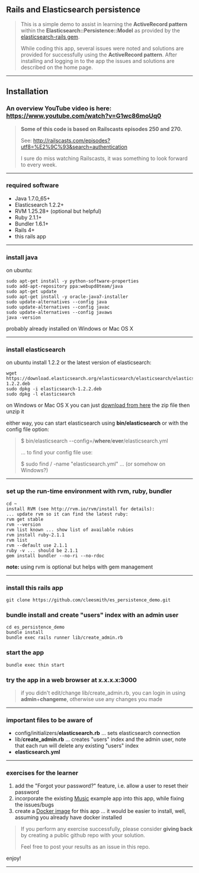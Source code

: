 ## Rails and Elasticsearch persistence
> This is a simple demo to assist in learning the **ActiveRecord pattern** within the **Elasticsearch::Persistence::Model** 
> as provided by the [elasticsearch-rails gem](https://github.com/elasticsearch/elasticsearch-rails "elasticsearch-rails").
>
> While coding this app, several issues were noted and solutions are provided for successfully using the **ActiveRecord pattern**. 
> After installing and logging in to the app the issues and solutions are described on the home page.

***

## Installation

### An overview YouTube video is here: https://www.youtube.com/watch?v=G1wc86moUq0

> **Some of this code is based on Railscasts episodes 250 and 270.**
>
> See: http://railscasts.com/episodes?utf8=%E2%9C%93&search=authentication
>
> I sure do miss watching Railscasts, it was something to look forward to every week.

***

### required software
* Java 1.7.0_65+
* Elasticsearch 1.2.2+
* RVM 1.25.28+  (optional but helpful)
* Ruby 2.1.1+
* Bundler 1.6.1+
* Rails 4+
* this rails app

***

### install java
on ubuntu:
```
sudo apt-get install -y python-software-properties
sudo add-apt-repository ppa:webupd8team/java
sudo apt-get update
sudo apt-get install -y oracle-java7-installer
sudo update-alternatives --config java
sudo update-alternatives --config javac
sudo update-alternatives --config javaws
java -version
```
probably already installed on Windows or Mac OS X

***

### install elasticsearch
on ubuntu install 1.2.2 or the latest version of elasticsearch:
```
wget https://download.elasticsearch.org/elasticsearch/elasticsearch/elasticsearch-1.2.2.deb
sudo dpkg -i elasticsearch-1.2.2.deb
sudo dpkg -l elasticsearch
```
on Windows or Mac OS X you can just [download from here](http://www.elasticsearch.org/overview/elkdownloads/ "download") the zip file then unzip it

either way, you can start elasticsearch using **bin/elasticsearch** or with the config file option:
> $ bin/elasticsearch --config=/__where__/__ever__/elasticsearch.yml
>
> ... to find your config file use:
>
> $ sudo find / -name "elasticsearch.yml"  ... (or somehow on Windows?)

***

### set up the run-time environment with rvm, ruby, bundler

```
cd ~
install RVM (see http://rvm.io/rvm/install for details):
... update rvm so it can find the latest ruby:
rvm get stable
rvm --version
rvm list known ... show list of available rubies
rvm install ruby-2.1.1
rvm list
rvm --default use 2.1.1
ruby -v ... should be 2.1.1
gem install bundler --no-ri --no-rdoc
```
**note:** using rvm is optional but helps with gem management

***

### install __this__ rails app

```
git clone https://github.com/cleesmith/es_persistence_demo.git
```

### bundle install and create "users" index with an admin user
```
cd es_persistence_demo
bundle install
bundle exec rails runner lib/create_admin.rb
```

### start the app
```
bundle exec thin start
```

### try the app in a web browser at x.x.x.x:3000
> if you didn't edit/change lib/create_admin.rb, you can login in using **admin**+**changeme**, otherwise use any changes you made

***

### important files to be aware of
* config/initializers/**elasticsearch.rb** ... sets elasticsearch connection
* lib/**create_admin.rb** ... creates "users" index and the admin user, note that each run will delete any existing "users" index
* **elasticsearch.yml**

***

### exercises for the learner
1. add the "Forgot your password?" feature, i.e. allow a user to reset their password
2. incorporate the existing [Music](https://github.com/elasticsearch/elasticsearch-rails/tree/master/elasticsearch-persistence/examples/music "Music") example app into this app, while fixing the issues/bugs
3. create a [Docker image](https://www.docker.com/ "Docker image") for this app ... it would be easier to install, well, assuming you already have docker installed

> If you perform any exercise successfully, please consider __giving back__ by creating a public github repo with your solution.
>
> Feel free to post your results as an issue in this repo.

enjoy!
***
